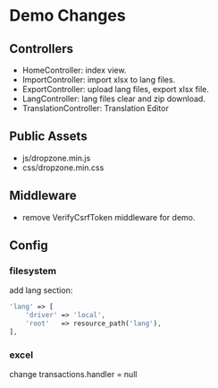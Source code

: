 # Demo Changes

## Controllers
- HomeController: index view.
- ImportController: import xlsx to lang files.
- ExportController: upload lang files, export xlsx file.
- LangController: lang files clear and zip download.
- TranslationController: Translation Editor

## Public Assets
- js/dropzone.min.js
- css/dropzone.min.css

## Middleware
- remove VerifyCsrfToken middleware for demo.

## Config
### filesystem
add lang section:
```php
'lang' => [
    'driver' => 'local',
    'root'   => resource_path('lang'),
],
```

### excel
change transactions.handler = null